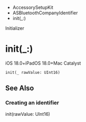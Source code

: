 

- AccessorySetupKit
- ASBluetoothCompanyIdentifier
-  init(\_:) 

Initializer

# init(\_:)

iOS 18.0+iPadOS 18.0+Mac Catalyst

``` source
init(_ rawValue: UInt16)
```

## See Also

### Creating an identifier

init(rawValue: UInt16)

